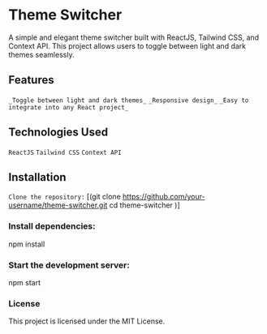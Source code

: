 # Theme Switcher

A simple and elegant theme switcher built with ReactJS, Tailwind CSS, and Context API. This project allows users to toggle between light and dark themes seamlessly.


## Features
`_Toggle between light and dark themes_`
`_Responsive design_`
`_Easy to integrate into any React project_`



## Technologies Used

`ReactJS`
`Tailwind CSS`
`Context API`


## Installation
`Clone the repository:`
[(git clone https://github.com/your-username/theme-switcher.git
cd theme-switcher
)]

### Install dependencies:
npm install

### Start the development server:
npm start


### License
This project is licensed under the MIT License.

